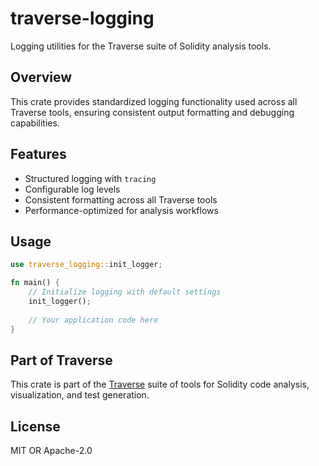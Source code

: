 # traverse-logging

Logging utilities for the Traverse suite of Solidity analysis tools.

## Overview

This crate provides standardized logging functionality used across all Traverse tools, ensuring consistent output formatting and debugging capabilities.

## Features

- Structured logging with `tracing`
- Configurable log levels
- Consistent formatting across all Traverse tools
- Performance-optimized for analysis workflows

## Usage

```rust
use traverse_logging::init_logger;

fn main() {
    // Initialize logging with default settings
    init_logger();
    
    // Your application code here
}
```

## Part of Traverse

This crate is part of the [Traverse](https://github.com/calltrace/traverse) suite of tools for Solidity code analysis, visualization, and test generation.

## License

MIT OR Apache-2.0